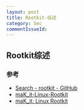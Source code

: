 ```yaml
---
layout: post
title: Rootkit-综述
category: Sec
commentIssueId:
---
```


## Rootkit综述


### 参考

- [Search - rootkit - GitHub](https://github.com/search?p=2&q=rootkit&type=Repositories&utf8=%E2%9C%93)
- [maK_it-Linux-Rootkit](https://github.com/maK-/maK_it-Linux-Rootkit)
- [maK_it: Linux Rootkit](http://r00tkit.me/)